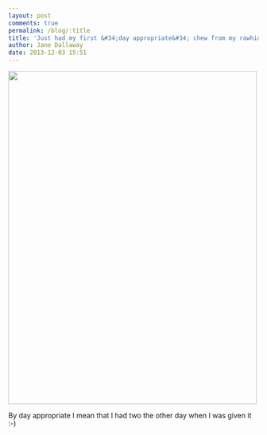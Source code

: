```yaml
---
layout: post
comments: true
permalink: /blog/:title
title: 'Just had my first &#34;day appropriate&#34; chew from my rawhide advent calendar.'
author: Jane Dallaway
date: 2013-12-03 15:51
---
```


<div><a href="//static.skitters.dallaway.com/Etp_photo.JPG"><img src="//static.skitters.dallaway.com/Etp_thumb_photo.JPG" width="500" height="669"/></a></div>

By day appropriate I mean that I had two the other day when I was given it :-)

 
      
